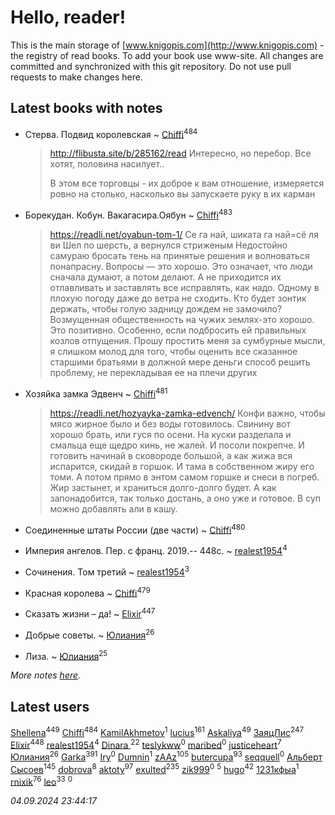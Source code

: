 # Hello, reader!
This is the main storage of [www.knigopis.com](http://www.knigopis.com) - the registry of read books.
To add your book use www-site. All changes are committed and synchronized with this git repository.
Do not use pull requests to make changes here.


## Latest books with notes
* Стерва. Подвид королевская ~ [Chiffi](users/105/105831994080785626680-google)<sup>484</sup>
    > http://flibusta.site/b/285162/read
    > Интересно, но перебор. Все хотят, половина насилует.. 
    > 
    > В этом все торговцы - их доброе к вам отношение, измеряется ровно на столько, насколько вы запускаете руку в их карман

* Борекудан. Кобун. Вакагасира.Оябун ~ [Chiffi](users/105/105831994080785626680-google)<sup>483</sup>
    > https://readli.net/oyabun-tom-1/
    > Се га най, шиката га най=сё ля ви
    > Шел по шерсть, а вернулся стриженым
    > Недостойно самураю бросать тень на принятые решения и волноваться понапрасну.
    > Вопросы — это хорошо. Это означает, что люди сначала думают, а потом делают. А не приходится их отлавливать и заставлять все исправлять, как надо. 
    > Одному в плохую погоду даже до ветра не сходить. Кто будет зонтик держать, чтобы голую задницу дождем не замочило?
    > Возмущенная общественность на чужих землях-это хорошо. Это позитивно. Особенно, если подбросить ей правильных козлов отпущения. 
    > Прошу простить меня за сумбурные мысли, я слишком молод для того, чтобы оценить все сказанное старшими братьями в должной мере
    > деньги  способ решить проблему, не перекладывая ее на плечи других

* Хозяйка замка Эдвенч ~ [Chiffi](users/105/105831994080785626680-google)<sup>481</sup>
    > https://readli.net/hozyayka-zamka-edvench/
    > Конфи важно, чтобы мясо жирное было и без воды готовилось. Свинину вот хорошо брать, или гуся по осени. На куски разделала и смальца еще щедро кинь, не жалей. И посоли покрепче. И готовить начинай в сковороде большой, а как жижа вся испарится, скидай в горшок. И тама в собственном жиру его томи. А потом прямо в энтом самом горшке и снеси в погреб. Жир застынет, и храниться долго-долго будет. А как запонадобится, так только достань, а оно уже и готовое. В суп можно добавлять али в кашу.

* Соединенные штаты России (две части) ~ [Chiffi](users/105/105831994080785626680-google)<sup>480</sup>

* Империя ангелов. Пер. с франц. 2019.-- 448с. ~ [realest1954](users/439/439398-vkontakte)<sup>4</sup>

* Сочинения. Том третий ~ [realest1954](users/439/439398-vkontakte)<sup>3</sup>

* Красная королева ~ [Chiffi](users/105/105831994080785626680-google)<sup>479</sup>

* Сказать жизни – да! ~ [Elixir](users/115/115826717712507836033-google)<sup>447</sup>

* Добрые советы. ~ [Юлиания](users/693/69389439-vkontakte)<sup>26</sup>

* Лиза. ~ [Юлиания](users/693/69389439-vkontakte)<sup>25</sup>


_More notes [here](latest_books_with_notes.md)._


## Latest users
[Shellena](users/134/13413591548892934957-mailru)<sup>449</sup> 
[Chiffi](users/105/105831994080785626680-google)<sup>484</sup> 
[KamilAkhmetov](users/116/116472858042498200155-google)<sup>1</sup> 
[lucius](users/113/113248293394986559131-google)<sup>161</sup> 
[Askaliya](users/326/326783541-vkontakte)<sup>49</sup> 
[ЗаяцЛис](users/112/112388384595246311466-google)<sup>247</sup> 
[Elixir](users/115/115826717712507836033-google)<sup>448</sup> 
[realest1954](users/439/439398-vkontakte)<sup>4</sup> 
[Dinara ](users/107/107718177426132290975-google)<sup>22</sup> 
[teslykww](users/507/50777839-vkontakte)<sup>0</sup> 
[maribed](users/254/25457836-vkontakte)<sup>0</sup> 
[justiceheart](users/404/40488888-vkontakte)<sup>7</sup> 
[Юлиания](users/693/69389439-vkontakte)<sup>26</sup> 
[Garka](users/115/115753719718250012620-google)<sup>391</sup> 
[Iry](users/116/116182444618955408830-google)<sup>0</sup> 
[Dumnin](users/103/103541795835665788358-google)<sup>1</sup> 
[zAAz](users/202/202248233-vkontakte)<sup>105</sup> 
[butercupa](users/193/193697993-vkontakte)<sup>93</sup> 
[seqquell](users/103/103098990387296691783-google)<sup>0</sup> 
[Альберт Сысоев](users/474/47446642-vkontakte)<sup>145</sup> 
[dobrova](users/606/6069210-vkontakte)<sup>8</sup> 
[aktoty](users/275/275766107-vkontakte)<sup>97</sup> 
[exulted](users/100/100599204551896265722-google)<sup>235</sup> 
[zik999](users/105/105622323107798948661-google)<sup>0</sup> 
[](users/115/115095777313809768381-google)<sup>5</sup> 
[hugo](users/105/105063533945004840111-google)<sup>42</sup> 
[1231кфыа](users/692/692142137-vkontakte)<sup>1</sup> 
[rnixik](users/116/116191270391964650818-google)<sup>76</sup> 
[leo](users/106/106915386474260202605-google)<sup>33</sup> 
[](users/358/358594589-vkontakte)<sup>0</sup> 


_04.09.2024 23:44:17_
